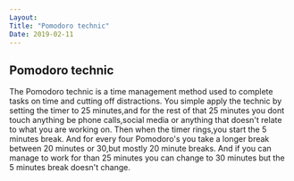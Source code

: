 ```yaml
---
Layout:
Title: "Pomodoro technic"
Date: 2019-02-11
---
```

## Pomodoro technic
The Pomodoro technic is a time management method used to complete tasks on time and cutting off distractions.
You simple apply the technic by setting the timer to 25 minutes,and for the rest of that 25 minutes you dont touch anything be phone calls,social media or anything that doesn't relate to what you are working on.
Then when the timer rings,you start the 5 minutes break.
And for every four Pomodoro's you take a longer break between 20 minutes or 30,but mostly 20 minute breaks.
And if you can manage to work for than 25 minutes you can change to 30 minutes but the 5 minutes break doesn't change.   